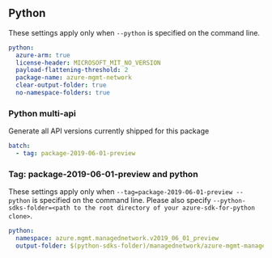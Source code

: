 ## Python

These settings apply only when `--python` is specified on the command line.

``` yaml $(python)
python:
  azure-arm: true
  license-header: MICROSOFT_MIT_NO_VERSION
  payload-flattening-threshold: 2
  package-name: azure-mgmt-network
  clear-output-folder: true
  no-namespace-folders: true
```

### Python multi-api

Generate all API versions currently shipped for this package

```yaml $(python) && $(multiapi)
batch:
  - tag: package-2019-06-01-preview
```

### Tag: package-2019-06-01-preview and python

These settings apply only when `--tag=package-2019-06-01-preview --python` is specified on the command line.
Please also specify `--python-sdks-folder=<path to the root directory of your azure-sdk-for-python clone>`.

``` yaml $(tag) == 'package-2019-06-01-preview' && $(python)
python:
  namespace: azure.mgmt.managednetwork.v2019_06_01_preview
  output-folder: $(python-sdks-folder)/managednetwork/azure-mgmt-managednetwork/azure/mgmt/managednetwork
```
